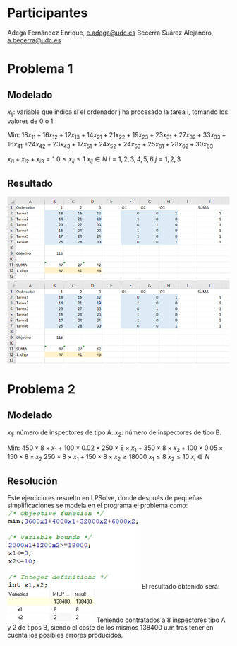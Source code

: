 # Participantes
Adega Fernández Enrique, e.adega@udc.es
Becerra Suárez Alejandro, a.becerra@udc.es
# Problema 1
## Modelado
$x_{ij}$: variable que indica si el ordenador j ha procesado la tarea i, tomando los valores de 0 o 1.

Min: $18x_{11}+16x_{12}+12x_{13}+14x_{21}+21x_{22}+19x_{23}+23x_{31}+27x_{32}+33x_{33}+16x_{41}$
$+24x_{42}+23x_{43}+17x_{51}+24x_{52}+24x_{53}+25x_{61}+28x_{62}+30x_{63}$

$x_{i1}+x_{i2}+x_{i3}=1$
$0\le x_{ij}\le1$
$x_{ij}\in N$
$i=1,2,3,4,5,6$     $j=1,2,3$
## Resultado
![](Pasted%20image%2020240109212208.png)
![](Pasted%20image%2020240109212215.png)
# Problema 2
## Modelado
$x_{1}$: número de inspectores de tipo A.
$x_{2}$: número de inspectores de tipo B.

Min: $450\times8\times x_1 + 100\times 0.02\times 250\times8\times x_1+350\times 8\times x_2+100\times0.05\times150\times8\times x_2$
$250\times8\times x_1+150\times8\times x_2\ge 18000$
$x_1\le8$
$x_2\le10$
$x_{i}\in N$
## Resolución
Este ejercicio es resuelto en LPSolve, donde después de pequeñas simplificaciones se modela en el programa el problema como:
![](Pasted%20image%2020240109185616.png)
El resultado obtenido será:
![](Pasted%20image%2020240109185627.png)
Teniendo contratados a 8 inspectores tipo A y 2 de tipos B, siendo el coste de los mismos 138400 u.m tras tener en cuenta los posibles errores producidos.